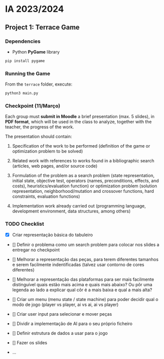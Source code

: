 # IA 2023/2024

## Project 1: Terrace Game

### Dependencies

* Python **PyGame** library

```bash
pip install pygame
```

### Running the Game

From the `terrace` folder, execute:

```bash
python3 main.py
```

### Checkpoint (11/Março)

Each group must **submit in Moodle** a brief presentation (max. 5 slides), in **PDF format**, which will be used in the class to analyze, together with the teacher, the progress of the work.

The presentation should contain:
1. Specification of the work to be performed (definition of the game or optimization problem to be solved)

2. Related work with references to works found in a bibliographic search (articles, web pages, and/or source code)

3. Formulation of the problem as a search problem (state representation, initial state, objective test, operators (names, preconditions, effects, and costs), heuristics/evaluation function) or optimization problem (solution representation, neighborhood/mutation and crossover functions, hard constraints, evaluation functions)

4. Implementation work already carried out (programming language, development environment, data structures, among others)

### TODO Checklist

- [x] Criar representação básica do tabuleiro

- [] Definir o problema como um search problem para colocar nos slides a entregar no checkpoint

- [] Melhorar a representação das peças, para terem diferentes tamanhos e serem facilmente indentificadas (talvez usar contorno de cores diferentes)

- [] Melhorar a representação das plataformas para ser mais facilmente distinguível quais estão mais acima e quais mais abaixo? Ou pôr uma legenda ao lado a explicar qual côr é a mais baixa e qual a mais alta?

- [] Criar um menu (menu state / state machine) para poder decidir qual o modo de jogo (player vs player, ai vs ai, ai vs player)

- [] Criar user input para selecionar e mover peças

- [] Dividir a implementação de AI para o seu próprio ficheiro

- [] Definir estrutura de dados a usar para o jogo

- [] Fazer os slides

- ...
